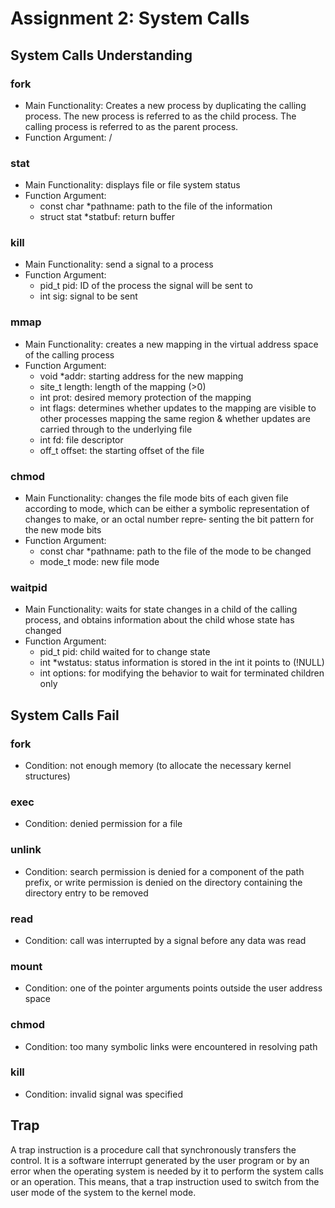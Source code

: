 # Assignment 2: System Calls

## System Calls Understanding

### fork

* Main Functionality: Creates a new process by duplicating the calling process.  The new process is referred to as the child
                      process.  The calling process is referred to as the parent process.
* Function Argument: /

### stat

* Main Functionality: displays file or file system status
* Function Argument: 
    - const char *pathname: path to the file of the information
    - struct stat *statbuf: return buffer

### kill

* Main Functionality: send a signal to a process
* Function Argument:
    - pid_t pid: ID of the process the signal will be sent to
    - int sig: signal to be sent

### mmap

* Main Functionality: creates  a  new mapping in the virtual address space of the calling process
* Function Argument:
    - void *addr: starting address for the new mapping
    - site_t length: length of the mapping (>0)
    - int prot: desired memory protection of the mapping
    - int flags: determines whether updates to the mapping are visible to other processes mapping the same region & whether updates are carried through to the underlying file
    - int fd: file descriptor
    - off_t offset: the starting offset of the file

### chmod

* Main Functionality: changes the file mode bits of each given file
       according to mode, which can be either a symbolic representation of changes to make, or an octal number repre‐
       senting the bit pattern for the new mode bits
* Function Argument:
    - const char *pathname: path to the file of the mode to be changed
    - mode_t mode: new file mode

### waitpid

* Main Functionality:  waits for state changes in a child of the calling process, and obtains
       information about the child whose state has changed
* Function Argument:
    - pid_t pid: child waited for to change state
    - int *wstatus: status information is stored in the int it points to (!NULL)
    - int options: for modifying the behavior to wait for terminated children only




## System Calls Fail

### fork

* Condition: not enough memory (to allocate the necessary kernel structures)


### exec

* Condition: denied permission for a file


### unlink

* Condition: search permission is denied for a component of the path prefix, or write permission is denied on the directory containing the directory entry to be removed


### read

* Condition: call was interrupted by a signal before any data was read


### mount

* Condition: one of the pointer arguments points outside the user address space


### chmod

* Condition: too many symbolic links were encountered in resolving path


### kill

* Condition: invalid signal was specified


## Trap

 A trap instruction is a procedure call that synchronously transfers the control. It is a software interrupt 
 generated by the user program or by an error when the operating system is needed by it to perform the system calls
 or an operation. This means, that a trap instruction used to switch from the user mode of the system to the kernel mode.
